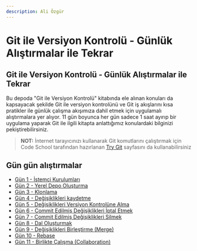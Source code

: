 ```yaml
---
description: Ali Özgür
---
```


# Git ile Versiyon Kontrolü - Günlük Alıştırmalar ile Tekrar

## Git ile Versiyon Kontrolü - Günlük Alıştırmalar ile Tekrar

Bu depoda "Git ile Versiyon Kontrolü" kitabında ele alınan konuları da kapsayacak şekilde Git ile versiyon kontrolünü ve Git iş akışlarını kısa pratikler ile günlük çalışma akışımıza dahil etmek için uygulamalı alıştırmalara yer alıyor. 11 gün boyunca her gün sadece 1 saat ayırıp bir uygulama yaparak Git ile ilgili kitapta anlattığımız konulardaki bilginizi pekiştirebilirsiniz.

> **NOT:** İnternet tarayıcınızı kullanarak Git komutlarını çalıştırmak için Code School tarafından hazırlanan [Try Git](http://try.github.com/) sayfasını da kullanabilirsiniz

## Gün gün alıştırmalar

* [Gün 1 - İstemci Kurulumları](gun_01.md)
* [Gün 2 - Yerel Depo Oluşturma](gun_02.md)
* [Gün 3 - Klonlama](gun_03.md)
* [Gün 4 - Değişiklikleri kaydetme](gun_04.md)
* [Gün 5 - Değişiklikleri Versiyon Kontrolüne Alma](gun_05.md)
* [Gün 6 - Commit Edilmiş Değişiklikleri İptal Etmek](gun_06.md)
* [Gün 7 - Commit Edilmiş Değişiklikleri Silmek](gun_07.md)
* [Gün 8 - Dal Oluşturmak](gun_08.md)
* [Gün 9 - Değişiklikleri Birleştirme \(Merge\)](gun_09.md)
* [Gün 10 - Rebase](gun_10.md)
* [Gün 11 - Birlikte Çalışma \(Collaboration\)](gun_11.md)

